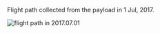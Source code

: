 Flight path collected from the payload in 1 Jul, 2017.

<img src="https://github.com/siaflab/space-moere-flight-data/blob/master/170701/170701.jpg" alt="flight path in 2017.07.01" title="flight path in 2017.07.01">
